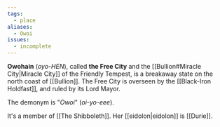```yaml
---
tags:
  - place
aliases:
  - Owoi
issues:
  - incomplete
---
```

**Owohain** (*oyo-HEN*), called **the Free City** and the [[Bullion#Miracle City|Miracle City]] of the Friendly Tempest, is a breakaway state on the north coast of [[Bullion]]. The Free City is overseen by the [[Black-Iron Holdfast]], and ruled by its Lord Mayor.

The demonym is "*Owoi*" (*oi-yo-eee*).

It's a member of [[The Shibboleth]]. Her [[eidolon|eidolon]] is [[Durie]].


